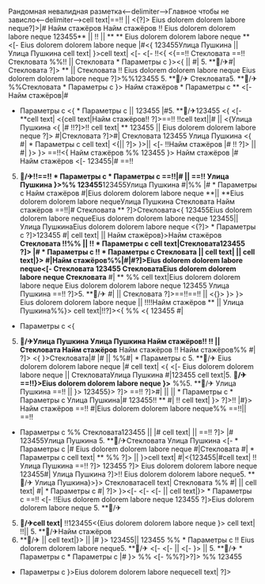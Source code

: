 Рандомная невалидная разметка<--delimiter-->Главное чтобы не зависло<--delimiter-->cell text|==!!  || <{?]>
Eius dolorem dolorem labore neque?]>|# Найм стажёров
Найм стажёров !!
Eius dolorem dolorem labore neque 123455** ||  !!
 || ** ** Eius dolorem dolorem labore neque ** <[- 
Eius dolorem dolorem labore neque |#<{ 123455Улица Пушкина  ||  Улица Пушкина cell text|
}>cell text| <[-  <[- !!<{ <{==!! Стекловата
==!! Стекловата
%%!!
||  Стекловата   * Параметры с  }><{ ||  #| 5. **🏨/✈#| Стекловата ?]> **
||  Стекловата !! Eius dolorem dolorem labore neque Eius dolorem dolorem labore neque ?]>%%123455 5. **🏨/✈
Стекловата5. **🏨/✈ %%Стекловата   * Параметры с  }> Найм стажёров   * Параметры с ** <[-  Найм стажёров|#
  * Параметры с <{  * Параметры с || 
123455 |#5. **🏨/✈123455 <{
<[- 
**cell text|
<{cell text|Найм стажёров!! ?]>==!! !!cell text||# ||  <{Улица Пушкина <{
|# !!?]>!! cell text| ** 123455 || Eius dolorem dolorem labore neque ?]>
#|Стекловата
?]>#| Стекловата 123455 Улица Пушкина <{ #|   * Параметры с cell text| <{||  ?]>
}>||  <[- !!Найм стажёров
|#
!!
?]>  ||  #| }> }> ==!!<{ Найм стажёров %% 123455
}> Найм стажёров |#
Найм стажёров
<[- 
123455|# ==!!
5. **🏨/✈!!==!!   * Параметры с    * Параметры с  ==!!|# ||  ==!!
Улица Пушкина }>%% 123455**123455Улица Пушкина #|%% |#   * Параметры с  Найм стажёров #|Eius dolorem dolorem labore neque **||  **Eius dolorem dolorem labore nequeУлица Пушкина Стекловата Найм стажёров ==!!|# Стекловата
**
?]>Стекловата<{ 123455Eius dolorem dolorem labore nequeEius dolorem dolorem labore neque
123455|| Улица ПушкинаEius dolorem dolorem labore neque
<{?]>  * Параметры с ?]>123455 #| cell text| ||  Найм стажёров}>Найм стажёров **Стекловата !!%%
|| !!   * Параметры с cell text|Стекловата123455 ?]>
|#  * Параметры с !!   * Параметры с 
Стекловата  || 
cell text| || cell text|}>
#|**Найм стажёров%%|#|#?]>Eius dolorem dolorem labore neque<[- Стекловата 123455
Стекловата**Eius dolorem dolorem labore neque Стекловата** #|
**
%%
cell text|Eius dolorem dolorem labore neque
Eius dolorem dolorem labore neque
123455 Улица Пушкина
==!!
?]>5. **🏨/✈ #|  ||  Стекловата ?]>==!!==!! ||  <{}> }> }> Eius dolorem dolorem labore neque
|| 
!!!!Найм стажёров ** ||  Улица Пушкина%%}>
cell text|!!?]><{
%% <{ 123455 #|
  * Параметры с <{
5. **🏨/✈Улица Пушкина Улица Пушкина Найм стажёров!! !! ||  Стекловата Найм стажёров** Найм стажёров !! Найм стажёров%% #| ?]> <{ }>Стекловата|# |#  ||  %%#|  * Параметры с  5. **🏨/✈
Eius dolorem dolorem labore neque |#
cell text| <{ <[- Eius dolorem dolorem labore neque || 
СтекловатаУлица Пушкина #|123455 cell text|5. **🏨/✈ ==!!}>Eius dolorem dolorem labore neque }>** %%5. **🏨/✈
Улица Пушкина ==!!  || 
}> 123455}>
?]> ==!!
?]>#| || ||    * Параметры с   * Параметры с  Улица Пушкина|# 123455!!
** #| !!
cell text| }> ?]>!!
|#}> Найм стажёров ==!!
#|Eius dolorem dolorem labore neque%%
==!!|| ==!!
  * Параметры с  %% Стекловата123455 || |#
cell text|
 || ==!! ?]> |#
123455Улица Пушкина 5. **🏨/✈Стекловата
Улица Пушкина <[-   * Параметры с 
|# Eius dolorem dolorem labore neque
#|Стекловата
#|  * Параметры с  cell text| **
%%
?]>
 || }>cell text| #|<{123455|#cell text| !! Улица Пушкина ==!! ?]> 123455
?]>
Eius dolorem dolorem labore neque 123455#| Улица Пушкина ?]>!!
Eius dolorem dolorem labore neque5. **🏨/✈ Улица Пушкина}>}>
Стекловатаcell text|
Стекловата %%
#| ||  cell text| #|   * Параметры с 
#| ?]>
}><[- <[- 
<[-  || cell text|}>   * Параметры с ==!! <[- 
!!Eius dolorem dolorem labore neque 123455
?]>Eius dolorem dolorem labore neque 5. **🏨/✈
5. **🏨/✈cell text|**
!!123455<{Eius dolorem dolorem labore neque
}> cell text| !!|| 5. **🏨/✈Найм стажёров
5. **🏨/✈ ||  cell text|}> ||  |#
}> 123455||  123455 %%  * Параметры с !! Eius dolorem dolorem labore neque5. **🏨/✈ <[- <[- ||  <[-  }> || 5. **🏨/✈  * Параметры с    * Параметры с  |# }> %% <[- %%?]>?]> %% 123455
  * Параметры с }>Eius dolorem dolorem labore nequecell text|
?]>
